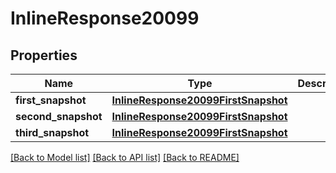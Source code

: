 # InlineResponse20099

## Properties
Name | Type | Description | Notes
------------ | ------------- | ------------- | -------------
**first_snapshot** | [**InlineResponse20099FirstSnapshot**](InlineResponse20099FirstSnapshot.md) |  | [optional] 
**second_snapshot** | [**InlineResponse20099FirstSnapshot**](InlineResponse20099FirstSnapshot.md) |  | [optional] 
**third_snapshot** | [**InlineResponse20099FirstSnapshot**](InlineResponse20099FirstSnapshot.md) |  | [optional] 

[[Back to Model list]](../README.md#documentation-for-models) [[Back to API list]](../README.md#documentation-for-api-endpoints) [[Back to README]](../README.md)

